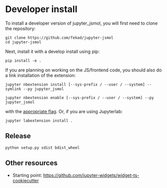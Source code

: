 # Developer install


To install a developer version of jupyter_jsmol, you will first need to clone
the repository:

    git clone https://github.com/fekad/jupyter-jsmol
    cd jupyter-jsmol

Next, install it with a develop install using pip:

    pip install -e .


If you are planning on working on the JS/frontend code, you should also do
a link installation of the extension:

    jupyter nbextension install [--sys-prefix / --user / --system] --symlink --py jupyter_jsmol

    jupyter nbextension enable [--sys-prefix / --user / --system] --py jupyter_jsmol

with the [appropriate flag](https://jupyter-notebook.readthedocs.io/en/stable/extending/frontend_extensions.html#installing-and-enabling-extensions). Or, if you are using Jupyterlab:

    jupyter labextension install .

## Release

    python setup.py sdist bdist_wheel

## Other resources

- Starting point: https://github.com/jupyter-widgets/widget-ts-cookiecutter
